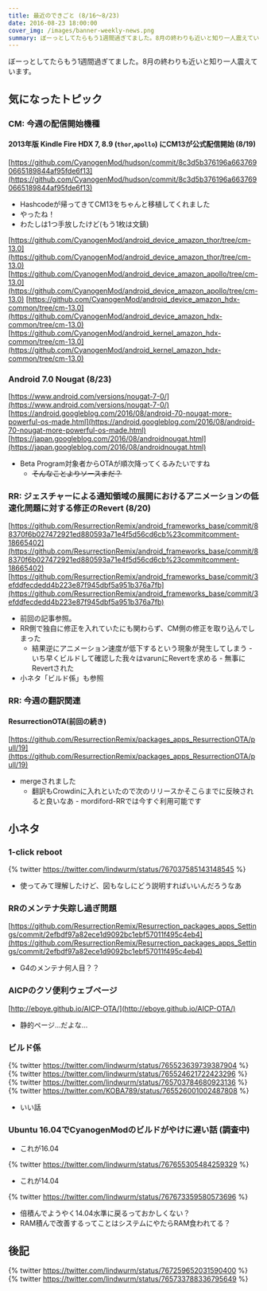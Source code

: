 ```yaml
---
title: 最近のできごと (8/16〜8/23)
date: 2016-08-23 18:00:00
cover_img: /images/banner-weekly-news.png
summary: ぼーっとしてたらもう1週間過ぎてました。8月の終わりも近いと知り一人震えています。
---
```


ぼーっとしてたらもう1週間過ぎてました。8月の終わりも近いと知り一人震えています。

<!--more-->

## 気になったトピック

### CM: 今週の配信開始機種

#### 2013年版 Kindle Fire HDX 7, 8.9 (`thor`,`apollo`) にCM13が公式配信開始 (8/19)

[https://github.com/CyanogenMod/hudson/commit/8c3d5b376196a6637690665189844af95fde6f13](https://github.com/CyanogenMod/hudson/commit/8c3d5b376196a6637690665189844af95fde6f13)

- Hashcodeが帰ってきてCM13をちゃんと移植してくれました
- やったね！
- わたしは1つ手放したけど(もう1枚は文鎮)

[https://github.com/CyanogenMod/android_device_amazon_thor/tree/cm-13.0](https://github.com/CyanogenMod/android_device_amazon_thor/tree/cm-13.0)
[https://github.com/CyanogenMod/android_device_amazon_apollo/tree/cm-13.0](https://github.com/CyanogenMod/android_device_amazon_apollo/tree/cm-13.0)
[https://github.com/CyanogenMod/android_device_amazon_hdx-common/tree/cm-13.0](https://github.com/CyanogenMod/android_device_amazon_hdx-common/tree/cm-13.0)
[https://github.com/CyanogenMod/android_kernel_amazon_hdx-common/tree/cm-13.0](https://github.com/CyanogenMod/android_kernel_amazon_hdx-common/tree/cm-13.0)

### Android 7.0 Nougat (8/23)

[https://www.android.com/versions/nougat-7-0/](https://www.android.com/versions/nougat-7-0/)
[https://android.googleblog.com/2016/08/android-70-nougat-more-powerful-os-made.html](https://android.googleblog.com/2016/08/android-70-nougat-more-powerful-os-made.html)
[https://japan.googleblog.com/2016/08/androidnougat.html](https://japan.googleblog.com/2016/08/androidnougat.html)

- Beta Program対象者からOTAが順次降ってくるみたいですね
    - <del>そんなことよりソースまだ？</del>

### RR: ジェスチャーによる通知領域の展開におけるアニメーションの低速化問題に対する修正のRevert (8/20)

[https://github.com/ResurrectionRemix/android_frameworks_base/commit/88370f6b027472921ed880593a71e4f5d56cd6cb%23commitcomment-18665402](https://github.com/ResurrectionRemix/android_frameworks_base/commit/88370f6b027472921ed880593a71e4f5d56cd6cb%23commitcomment-18665402)
[https://github.com/ResurrectionRemix/android_frameworks_base/commit/3efddfecdedd4b223e87f945dbf5a951b376a7fb](https://github.com/ResurrectionRemix/android_frameworks_base/commit/3efddfecdedd4b223e87f945dbf5a951b376a7fb)

- 前回の記事参照。
- RR側で独自に修正を入れていたにも関わらず、CM側の修正を取り込んでしまった
    - 結果逆にアニメーション速度が低下するという現象が発生してしまう
            - いち早くビルドして確認した我々はvarunにRevertを求める
                    - 無事にRevertされた
- 小ネタ「ビルド係」も参照

### RR: 今週の翻訳関連

#### ResurrectionOTA(前回の続き)

[https://github.com/ResurrectionRemix/packages_apps_ResurrectionOTA/pull/19](https://github.com/ResurrectionRemix/packages_apps_ResurrectionOTA/pull/19)

- mergeされました
    - 翻訳もCrowdinに入れといたので次のリリースかそこらまでに反映されると良いなあ
            - mordiford-RRでは今すぐ利用可能です

## 小ネタ

### 1-click reboot

{% twitter https://twitter.com/lindwurm/status/767037585143148545 %}

- 使ってみて理解したけど、図もなしにどう説明すればいいんだろうなあ

### RRのメンテナ失踪し過ぎ問題

[https://github.com/ResurrectionRemix/Resurrection_packages_apps_Settings/commit/2efbdf97a82ece1d9092bc1ebf57011f495c4eb4](https://github.com/ResurrectionRemix/Resurrection_packages_apps_Settings/commit/2efbdf97a82ece1d9092bc1ebf57011f495c4eb4)

- G4のメンテナ何人目？？

### AICPのクソ便利ウェブページ

[http://eboye.github.io/AICP-OTA/](http://eboye.github.io/AICP-OTA/)

- 静的ページ…だよな…

### ビルド係

{% twitter https://twitter.com/lindwurm/status/765523639739387904 %}
{% twitter https://twitter.com/lindwurm/status/765524621722423296 %}
{% twitter https://twitter.com/lindwurm/status/765703784680923136 %}
{% twitter https://twitter.com/KOBA789/status/765526001002487808 %}

- いい話

### Ubuntu 16.04でCyanogenModのビルドがやけに遅い話 (調査中)

- これが16.04

{% twitter https://twitter.com/lindwurm/status/767655305484259329 %}

- これが14.04

{% twitter https://twitter.com/lindwurm/status/767673359580573696 %}

- 倍積んでようやく14.04水準に戻るっておかしくない？
- RAM積んで改善するってことはシステムにやたらRAM食われてる？

## 後記

{% twitter https://twitter.com/lindwurm/status/767259652031590400 %}
{% twitter https://twitter.com/lindwurm/status/765733788336795649 %}
